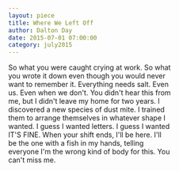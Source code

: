 ```yaml
---
layout: piece
title: Where We Left Off
author: Dalton Day
date: 2015-07-01 07:00:00
category: july2015
---
```

<div align="justify">So what you were caught crying at work. So what <br>
you wrote it down even though you would never <br>
want to remember it. Everything needs salt. Even <br>
us. Even when we don't. You didn't hear this from <br>
me, but I didn't leave my home for two years. I <br>
discovered a new species of dust mite. I trained <br>
them to arrange themselves in whatever shape I <br>
wanted. I guess I wanted letters. I guess I wanted <br>
IT'S FINE. When your shift ends, I'll be here. I'll <br>
be the one with a fish in my hands, telling <br>
everyone I'm the wrong kind of body for this. You <br>
can't miss me.</div>